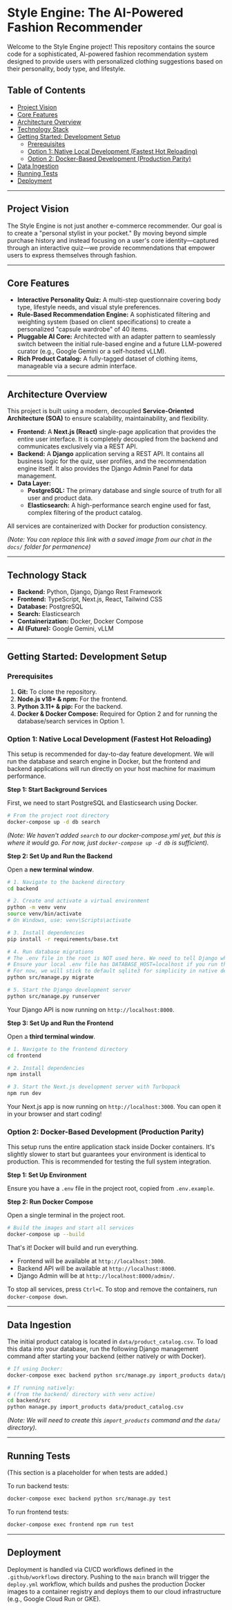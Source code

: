 # Style Engine: The AI-Powered Fashion Recommender

Welcome to the Style Engine project! This repository contains the source code for a sophisticated, AI-powered fashion recommendation system designed to provide users with personalized clothing suggestions based on their personality, body type, and lifestyle.

## Table of Contents

- [Project Vision](#project-vision)
- [Core Features](#core-features)
- [Architecture Overview](#architecture-overview)
- [Technology Stack](#technology-stack)
- [Getting Started: Development Setup](#getting-started-development-setup)
  - [Prerequisites](#prerequisites)
  - [Option 1: Native Local Development (Fastest Hot Reloading)](#option-1-native-local-development-fastest-hot-reloading)
  - [Option 2: Docker-Based Development (Production Parity)](#option-2-docker-based-development-production-parity)
- [Data Ingestion](#data-ingestion)
- [Running Tests](#running-tests)
- [Deployment](#deployment)

---

## Project Vision

The Style Engine is not just another e-commerce recommender. Our goal is to create a "personal stylist in your pocket." By moving beyond simple purchase history and instead focusing on a user's core identity—captured through an interactive quiz—we provide recommendations that empower users to express themselves through fashion.

---

## Core Features

- **Interactive Personality Quiz:** A multi-step questionnaire covering body type, lifestyle needs, and visual style preferences.
- **Rule-Based Recommendation Engine:** A sophisticated filtering and weighting system (based on client specifications) to create a personalized "capsule wardrobe" of 40 items.
- **Pluggable AI Core:** Architected with an adapter pattern to seamlessly switch between the initial rule-based engine and a future LLM-powered curator (e.g., Google Gemini or a self-hosted vLLM).
- **Rich Product Catalog:** A fully-tagged dataset of clothing items, manageable via a secure admin interface.

---

## Architecture Overview

This project is built using a modern, decoupled **Service-Oriented Architecture (SOA)** to ensure scalability, maintainability, and flexibility.

-   **Frontend:** A **Next.js (React)** single-page application that provides the entire user interface. It is completely decoupled from the backend and communicates exclusively via a REST API.
-   **Backend:** A **Django** application serving a REST API. It contains all business logic for the quiz, user profiles, and the recommendation engine itself. It also provides the Django Admin Panel for data management.
-   **Data Layer:**
    -   **PostgreSQL:** The primary database and single source of truth for all user and product data.
    -   **Elasticsearch:** A high-performance search engine used for fast, complex filtering of the product catalog.

All services are containerized with Docker for production consistency.


*(Note: You can replace this link with a saved image from our chat in the `docs/` folder for permanence)*

---

## Technology Stack

-   **Backend:** Python, Django, Django Rest Framework
-   **Frontend:** TypeScript, Next.js, React, Tailwind CSS
-   **Database:** PostgreSQL
-   **Search:** Elasticsearch
-   **Containerization:** Docker, Docker Compose
-   **AI (Future):** Google Gemini, vLLM

---

## Getting Started: Development Setup

### Prerequisites

1.  **Git:** To clone the repository.
2.  **Node.js v18+ & npm:** For the frontend.
3.  **Python 3.11+ & pip:** For the backend.
4.  **Docker & Docker Compose:** Required for Option 2 and for running the database/search services in Option 1.

### Option 1: Native Local Development (Fastest Hot Reloading)

This setup is recommended for day-to-day feature development. We will run the database and search engine in Docker, but the frontend and backend applications will run directly on your host machine for maximum performance.

**Step 1: Start Background Services**

First, we need to start PostgreSQL and Elasticsearch using Docker.

```bash
# From the project root directory
docker-compose up -d db search
```

*(Note: We haven't added `search` to our docker-compose.yml yet, but this is where it would go. For now, just `docker-compose up -d db` is sufficient).*

**Step 2: Set Up and Run the Backend**

Open a **new terminal window**.

```bash
# 1. Navigate to the backend directory
cd backend

# 2. Create and activate a virtual environment
python -m venv venv
source venv/bin/activate
# On Windows, use: venv\Scripts\activate

# 3. Install dependencies
pip install -r requirements/base.txt

# 4. Run database migrations
# The .env file in the root is NOT used here. We need to tell Django where the DB is.
# Ensure your local .env file has DATABASE_HOST=localhost if you run this way.
# For now, we will stick to default sqlite3 for simplicity in native dev.
python src/manage.py migrate

# 5. Start the Django development server
python src/manage.py runserver
```

Your Django API is now running on `http://localhost:8000`.

**Step 3: Set Up and Run the Frontend**

Open a **third terminal window**.

```bash
# 1. Navigate to the frontend directory
cd frontend

# 2. Install dependencies
npm install

# 3. Start the Next.js development server with Turbopack
npm run dev
```

Your Next.js app is now running on `http://localhost:3000`. You can open it in your browser and start coding!

### Option 2: Docker-Based Development (Production Parity)

This setup runs the entire application stack inside Docker containers. It's slightly slower to start but guarantees your environment is identical to production. This is recommended for testing the full system integration.

**Step 1: Set Up Environment**

Ensure you have a `.env` file in the project root, copied from `.env.example`.

**Step 2: Run Docker Compose**

Open a single terminal in the project root.

```bash
# Build the images and start all services
docker-compose up --build
```

That's it! Docker will build and run everything.

-   Frontend will be available at `http://localhost:3000`.
-   Backend API will be available at `http://localhost:8000`.
-   Django Admin will be at `http://localhost:8000/admin/`.

To stop all services, press `Ctrl+C`. To stop and remove the containers, run `docker-compose down`.

---

## Data Ingestion

The initial product catalog is located in `data/product_catalog.csv`. To load this data into your database, run the following Django management command after starting your backend (either natively or with Docker).

```bash
# If using Docker:
docker-compose exec backend python src/manage.py import_products data/product_catalog.csv

# If running natively:
# (from the backend/ directory with venv active)
cd backend/src
python manage.py import_products data/product_catalog.csv
```
*(Note: We will need to create this `import_products` command and the `data/` directory).*

---

## Running Tests

(This section is a placeholder for when tests are added.)

To run backend tests:
```bash
docker-compose exec backend python src/manage.py test
```

To run frontend tests:
```bash
docker-compose exec frontend npm run test
```

---

## Deployment

Deployment is handled via CI/CD workflows defined in the `.github/workflows` directory. Pushing to the `main` branch will trigger the `deploy.yml` workflow, which builds and pushes the production Docker images to a container registry and deploys them to our cloud infrastructure (e.g., Google Cloud Run or GKE).